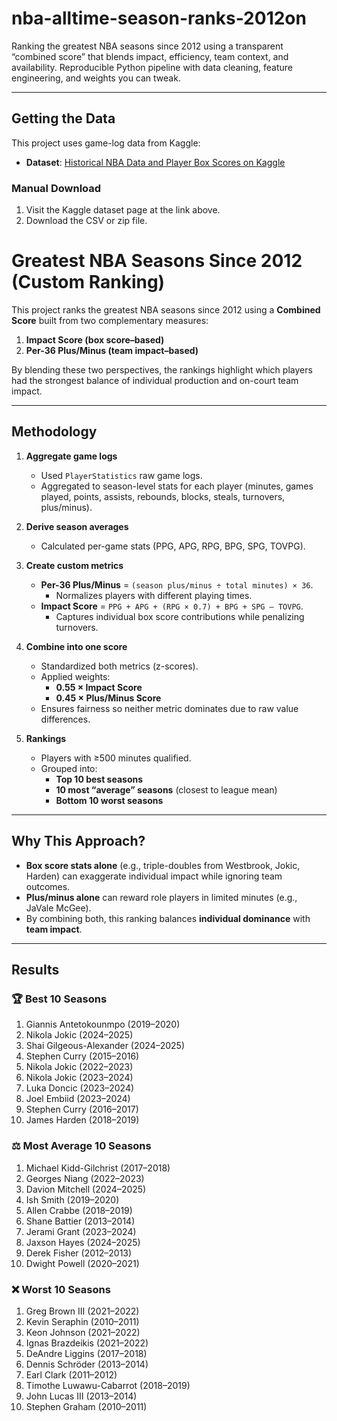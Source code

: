 # nba-alltime-season-ranks-2012on
Ranking the greatest NBA seasons since 2012 using a transparent “combined score” that blends impact, efficiency, team context, and availability. Reproducible Python pipeline with data cleaning, feature engineering, and weights you can tweak.

---

## Getting the Data

This project uses game-log data from Kaggle:

- **Dataset**: [Historical NBA Data and Player Box Scores on Kaggle](https://www.kaggle.com/datasets/eoinamoore/historical-nba-data-and-player-box-scores)

### Manual Download
1. Visit the Kaggle dataset page at the link above.
2. Download the CSV or zip file.

# Greatest NBA Seasons Since 2012 (Custom Ranking)

This project ranks the greatest NBA seasons since 2012 using a **Combined Score** built from two complementary measures:  
1. **Impact Score (box score–based)**  
2. **Per-36 Plus/Minus (team impact–based)**  

By blending these two perspectives, the rankings highlight which players had the strongest balance of individual production and on-court team impact.

---

## Methodology

1. **Aggregate game logs**  
   - Used `PlayerStatistics` raw game logs.  
   - Aggregated to season-level stats for each player (minutes, games played, points, assists, rebounds, blocks, steals, turnovers, plus/minus).  

2. **Derive season averages**  
   - Calculated per-game stats (PPG, APG, RPG, BPG, SPG, TOVPG).  

3. **Create custom metrics**  
   - **Per-36 Plus/Minus** = `(season plus/minus ÷ total minutes) × 36`.  
     - Normalizes players with different playing times.  
   - **Impact Score** = `PPG + APG + (RPG × 0.7) + BPG + SPG – TOVPG`.  
     - Captures individual box score contributions while penalizing turnovers.  

4. **Combine into one score**  
   - Standardized both metrics (z-scores).  
   - Applied weights:  
     - **0.55 × Impact Score**  
     - **0.45 × Plus/Minus Score**  
   - Ensures fairness so neither metric dominates due to raw value differences.  

5. **Rankings**  
   - Players with ≥500 minutes qualified.  
   - Grouped into:  
     - **Top 10 best seasons**  
     - **10 most “average” seasons** (closest to league mean)  
     - **Bottom 10 worst seasons**

---

## Why This Approach?

- **Box score stats alone** (e.g., triple-doubles from Westbrook, Jokic, Harden) can exaggerate individual impact while ignoring team outcomes.  
- **Plus/minus alone** can reward role players in limited minutes (e.g., JaVale McGee).  
- By combining both, this ranking balances **individual dominance** with **team impact**.  

---

## Results

### 🏆 Best 10 Seasons
1. Giannis Antetokounmpo (2019–2020)  
2. Nikola Jokic (2024–2025)  
3. Shai Gilgeous-Alexander (2024–2025)  
4. Stephen Curry (2015–2016)  
5. Nikola Jokic (2022–2023)  
6. Nikola Jokic (2023–2024)  
7. Luka Doncic (2023–2024)  
8. Joel Embiid (2023–2024)  
9. Stephen Curry (2016–2017)  
10. James Harden (2018–2019)  

### ⚖️ Most Average 10 Seasons
1. Michael Kidd-Gilchrist (2017–2018)  
2. Georges Niang (2022–2023)  
3. Davion Mitchell (2024–2025)  
4. Ish Smith (2019–2020)  
5. Allen Crabbe (2018–2019)  
6. Shane Battier (2013–2014)  
7. Jerami Grant (2023–2024)  
8. Jaxson Hayes (2024–2025)  
9. Derek Fisher (2012–2013)  
10. Dwight Powell (2020–2021)  

### ❌ Worst 10 Seasons
1. Greg Brown III (2021–2022)  
2. Kevin Seraphin (2010–2011)  
3. Keon Johnson (2021–2022)  
4. Ignas Brazdeikis (2021–2022)  
5. DeAndre Liggins (2017–2018)  
6. Dennis Schröder (2013–2014)  
7. Earl Clark (2011–2012)  
8. Timothe Luwawu-Cabarrot (2018–2019)  
9. John Lucas III (2013–2014)  
10. Stephen Graham (2010–2011)  
